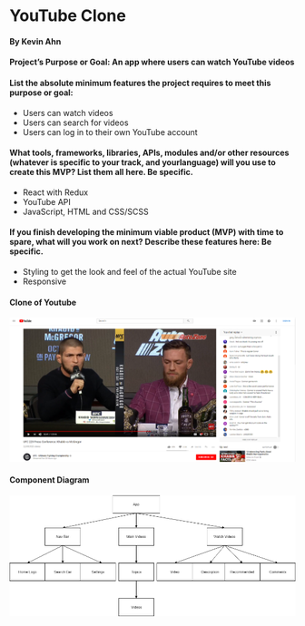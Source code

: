 # YouTube Clone

#### By Kevin Ahn

#### Project’s Purpose or Goal: An app where users can watch YouTube videos

#### List the absolute minimum features the project requires to meet this purpose or goal:

* Users can watch videos
* Users can search for videos
* Users can log in to their own YouTube account

#### What tools, frameworks, libraries, APIs, modules and/or other resources (whatever is specific to your track, and yourlanguage) will you use to create this MVP? List them all here. Be specific.

* React with Redux
* YouTube API
* JavaScript, HTML and CSS/SCSS

#### If you finish developing the minimum viable product (MVP) with time to spare, what will you work on next? Describe these features here: Be specific.

* Styling to get the look and feel of the actual YouTube site
* Responsive


#### Clone of Youtube
![Screenshot of Youtube](src/assets/capstone-visual.PNG)


#### Component Diagram
![Alt text](src/assets/youtube-diagram.png)